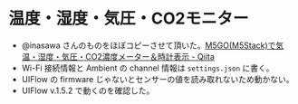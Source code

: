 # 温度・湿度・気圧・CO2モニター

- @inasawa さんのものをほぼコピーさせて頂いた。[M5GO(M5Stack)で気温・湿度・気圧・CO2濃度メーター＆時計表示 - Qiita](https://qiita.com/inasawa/items/a1830266c1eceb714884)
- Wi-Fi 接続情報と Ambient の channel 情報は `settings.json` に書く。
- UIFlow の firmware じゃないとセンサーの値を読み取れないため動かない。
- UIFlow v.1.5.2 で動くのを確認した。
